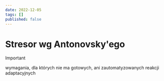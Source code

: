```yaml
---
date: 2022-12-05
tags: []
published: false
---
```

# Stresor wg Antonovsky'ego

> [!important]
> wymagania, dla których nie ma gotowych, ani zautomatyzowanych reakcji adaptacyjnych